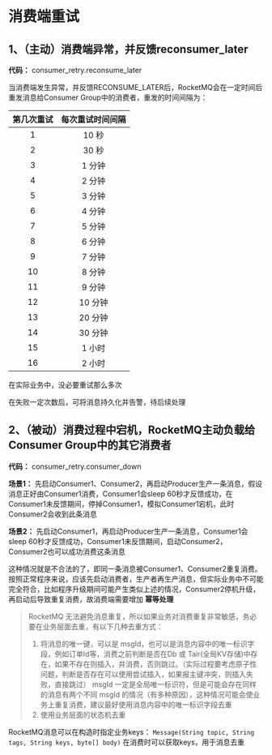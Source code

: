 # 消费端重试

## 1、（主动）消费端异常，并反馈reconsumer_later

**代码：** consumer_retry.reconsume_later 

当消费端发生异常，并反馈RECONSUME_LATER后，RocketMQ会在一定时间后重发消息给Consumer Group中的消费者，重发的时间间隔为：

|第几次重试|每次重试时间间隔|
| :--------: | :--------: |
| 1 | 10 秒 | 
| 2 | 30 秒 | 
| 3 | 1 分钟 | 
| 4 | 2 分钟 | 
| 5 | 3 分钟 | 
| 6 | 4 分钟 | 
| 7 | 5 分钟 | 
| 8 | 6 分钟 | 
| 9 | 7 分钟 | 
| 10 | 8 分钟 | 
| 11 | 9 分钟 | 
| 12 | 10 分钟 | 
| 13 | 20 分钟 | 
| 14 | 30 分钟 | 
| 15 | 1 小时 | 
| 16 | 2 小时 | 

在实际业务中，没必要重试那么多次

在失败一定次数后，可将消息持久化并告警，待后续处理


## 2、（被动）消费过程中宕机，RocketMQ主动负载给Consumer Group中的其它消费者


**代码：** consumer_retry.consumer_down

**场景1：** 
先启动Consumer1、Consumer2，再启动Producer生产一条消息，假设消息正好由Consumer1消费，Consumer1会sleep 60秒才反馈成功，在Consumer1未反馈期间，停掉Consumer1，模拟Consumer1宕机，此时Consumer2会收到此条消息

**场景2：** 
先启动Consumer1，再启动Producer生产一条消息，Consumer1会sleep 60秒才反馈成功，Consumer1未反馈期间，启动Consumer2，Consumer2也可以成功消费这条消息

这种情况就是不合法的了，即同一条消息被Consumer1、Consumer2重复消费。按照正常程序来说，应该先启动消费者，生产者再生产消息，但实际业务中不可能完全符合，比如程序升级期间可能产生类似上述的情况，Consumer2停机升级，再启动后导致重复消费，故消费端需要增加 **幂等处理**

>RocketMQ 无法避免消息重复，所以如果业务对消费重复非常敏感，务必要在业务层面去重，有以下几种去重方式：
>1. 将消息的唯一键，可以是 msgId，也可以是消息内容中的唯一标识字段，例如订单Id等，消费之前判断是否在Db 或 Tair(全局KV存储)中存在，如果不存在则插入，并消费，否则跳过。（实际过程要考虑原子性问题，判断是否存在可以使用尝试插入，如果报主键冲突，则插入失败，直接跳过）
>msgId 一定是全局唯一标识符，但是可能会存在同样的消息有两个不同 msgId 的情况（有多种原因），这种情况可能会使业务上重复消费，建议最好使用消息内容中的唯一标识字段去重
>2. 使用业务层面的状态机去重

RocketMQ消息可以在构造时指定业务keys：
`Message(String topic, String tags, String keys, byte[] body)`
在消费时可以获取keys，用于消息去重

